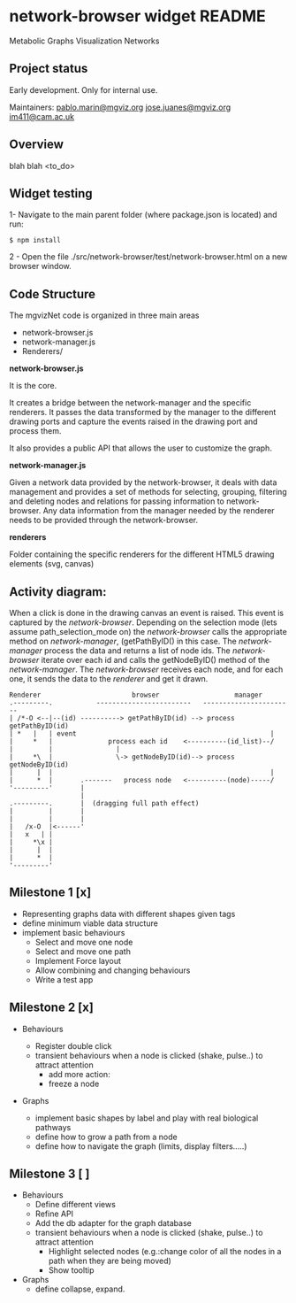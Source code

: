 network-browser widget README
=============================

Metabolic Graphs Visualization Networks

Project status
-------------

Early development. Only for internal use.

Maintainers:
pablo.marin@mgviz.org
jose.juanes@mgviz.org
im411@cam.ac.uk

Overview
--------

blah blah <to_do>


Widget testing
--------------
1- Navigate to the main parent folder (where package.json is located) and run: 
 
    $ npm install

2 - Open the file ./src/network-browser/test/network-browser.html on a new browser window.


Code Structure
--------------

The mgvizNet code is organized in three main areas
* network-browser.js
* network-manager.js
* Renderers/

**network-browser.js** 

It is the core. 

It creates a bridge between  the network-manager and the specific renderers. It passes the data transformed by the manager to the different drawing ports and capture the events raised in the drawing port and process them. 

It also provides a public API that allows the user to customize the graph.

**network-manager.js** 

Given a network data provided by the network-browser, it deals with data management and provides a set of methods for selecting, grouping, filtering and deleting nodes and relations for passing information to network-browser. Any data information from the manager needed by the renderer needs to be provided through the network-browser.

**renderers** 

Folder containing the specific renderers for the different HTML5 drawing elements (svg, canvas)

Activity diagram:
------------------

When a click is done in the drawing canvas an event is raised. This event is captured by the *network-browser*. Depending on the selection mode (lets assume path_selection_mode on) the *network-browser* calls the appropriate method on *network-manager*, (getPathByID() in this case. The *network-manager* process the data and returns a list of node ids. The *network-browser* iterate over each id and calls the getNodeByID() method of the *network-manager*. The *network-browser* receives each node, and for each one, it sends the data to the *renderer* and get it drawn.

~~~
Renderer                       browser                   manager       
.---------.           ------------------------   -----------------------
| /*-O <--|--(id) ----------> getPathByID(id) --> process getPathByID(id)
| *   |   | event                                                 |
|     *   |              process each id    <----------(id_list)--/
|         |                |
|     *\  |                \-> getNodeByID(id)--> process getNodeByID(id)  
|      |  |                                                       |
|      *  |       .-------   process node   <----------(node)-----/                                                                  
'---------'       |
                  |
.---------.       |  (dragging full path effect)
|         |       |
|         |       |
|   /x-O  |<------'
|   x   | |
|     *\x | 
|      |  |
|      *  |
'---------' 
~~~


Milestone 1 [x]
----------------

* Representing graphs data with different shapes given tags
* define minimum viable data structure
* implement basic behaviours
  * Select and move one node
  * Select and move one path
  * Implement Force layout
  * Allow combining and changing behaviours 
  * Write a test app

Milestone 2 [x]
----------------

* Behaviours
  * Register double click
  * transient behaviours when a node is clicked (shake, pulse..) to attract attention
    * add more action:
    * freeze a node

* Graphs
  * implement basic shapes by label and play with real biological pathways
  * define how to grow  a path from a node
  * define how to navigate the graph (limits, display filters.....)

Milestone 3 [ ]
----------------

* Behaviours
  * Define different views
  * Refine API
  * Add the db adapter for the graph database
  * transient behaviours when a node is clicked (shake, pulse..) to attract attention
    * Highlight selected nodes (e.g.:change color of all the nodes in a path when they are being moved)
    * Show tooltip
* Graphs
  *  define collapse, expand.
